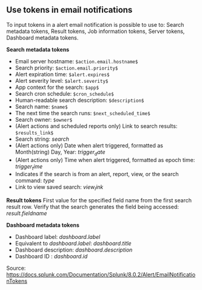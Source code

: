 ## Use tokens in email notifications

To input tokens in a alert email notification is possible to use to: Search metadata tokens, Result tokens, Job information tokens, Server tokens, Dashboard metadata tokens.

**Search metadata tokens**
- Email server hostname: `$action.email.hostname$`
- Search priority: `$action.email.priority$`
- Alert expiration time: `$alert.expires$`
- Alert severity level: `$alert.severity$`
- App context for the search: `$app$`
- Search cron schedule: `$cron_schedule$`
- Human-readable search description: `$description$`
- Search name: `$name$`
- The next time the search runs: `$next_scheduled_time$`
- Search owner: `$owner$`
- (Alert actions and scheduled reports only) Link to search results: `$results_link$`
- Search string: $search$
- (Alert actions only) Date when alert triggered, formatted as Month(string) Day, Year: $trigger_date$
- (Alert actions only) Time when alert triggered, formatted as epoch time: $trigger_time$
- Indicates if the search is from an alert, report, view, or the search command: $type$
- Link to view saved search: $view_link$

**Result tokens**
First value for the specified field name from the first search result row. Verify that the search generates the field being accessed: $result.fieldname$ 

**Dashboard metadata tokens**
- Dashboard label: $dashboard.label$
- Equivalent to $dashboard.label$: $dashboard.title$
- Dashboard description: $dashboard.description$
- Dashboard ID : $dashboard.id$

Source: https://docs.splunk.com/Documentation/Splunk/8.0.2/Alert/EmailNotificationTokens
